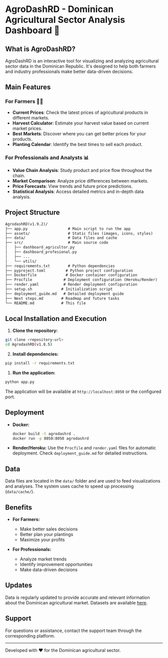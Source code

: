 # AgroDashRD - Dominican Agricultural Sector Analysis Dashboard 🌱

## What is AgroDashRD?

AgroDashRD is an interactive tool for visualizing and analyzing agricultural sector data in the Dominican Republic. It's designed to help both farmers and industry professionals make better data-driven decisions.

## Main Features

### For Farmers 👨‍🌾

- **Current Prices**: Check the latest prices of agricultural products in different markets.
- **Harvest Calculator**: Estimate your harvest value based on current market prices.
- **Best Markets**: Discover where you can get better prices for your products.
- **Planting Calendar**: Identify the best times to sell each product.

### For Professionals and Analysts 📊

- **Value Chain Analysis**: Study product and price flow throughout the chain.
- **Market Comparison**: Analyze price differences between markets.
- **Price Forecasts**: View trends and future price predictions.
- **Statistical Analysis**: Access detailed metrics and in-depth data analysis.

## Project Structure

```txt
AgrodashRD(v1.9.2)/
├── app.py                  # Main script to run the app
├── assets/                 # Static files (images, icons, styles)
├── data/                   # Data files and cache
├── src/                    # Main source code
│   ├── dashboard_agricultor.py
│   ├── dashboard_profesional.py
│   ├── ...
│   └── utils/
├── requirements.txt        # Python dependencies
├── pyproject.toml         # Python project configuration
├── Dockerfile             # Docker container configuration
├── Procfile              # Deployment configuration (Heroku/Render)
├── render.yaml           # Render deployment configuration
├── setup.sh             # Initialization script
├── deployment_guide.md   # Detailed deployment guide
├── Next steps.md        # Roadmap and future tasks
└── README.md            # This file
```

## Local Installation and Execution

1. **Clone the repository:**

  ```bash
  git clone <repository-url>
  cd AgrodashRD(v1.8.5)
  ```

2. **Install dependencies:**

  ```bash
  pip install -r requirements.txt
  ```

1. **Run the application:**

  ```bash
  python app.py
  ```

  The application will be available at `http://localhost:8050` or the configured port.

## Deployment

- **Docker:**

  ```bash
  docker build -t agrodashrd .
  docker run -p 8050:8050 agrodashrd
  ```

- **Render/Heroku:**
  Use the `Procfile` and `render.yaml` files for automatic deployment. Check `deployment_guide.md` for detailed instructions.

## Data

Data files are located in the `data/` folder and are used to feed visualizations and analyses. The system uses cache to speed up processing (`data/cache/`).

## Benefits

- **For Farmers:**
  - Make better sales decisions
  - Better plan your plantings
  - Maximize your profits

- **For Professionals:**
  - Analyze market trends
  - Identify improvement opportunities
  - Make data-driven decisions

## Updates

Data is regularly updated to provide accurate and relevant information about the Dominican agricultural market. Datasets are available [here][datasets].

[datasets]: https://drive.google.com/drive/folders/17yLtW6AJeFK46HgnAIFnPCHRALvCReG_?usp=drive_link

## Support

For questions or assistance, contact the support team through the corresponding platform.

---
Developed with ❤️ for the Dominican agricultural sector.

